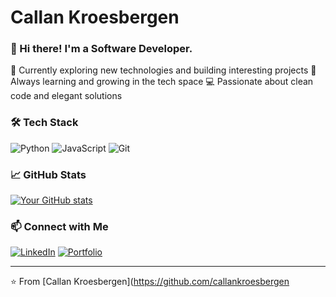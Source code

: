 # Callan Kroesbergen

### 👋 Hi there! I'm a Software Developer.

🔭 Currently exploring new technologies and building interesting projects
🌱 Always learning and growing in the tech space
💻 Passionate about clean code and elegant solutions

### 🛠️ Tech Stack
![Python](https://img.shields.io/badge/-Python-3776AB?style=flat&logo=python&logoColor=white)
![JavaScript](https://img.shields.io/badge/-JavaScript-F7DF1E?style=flat&logo=javascript&logoColor=black)
![Git](https://img.shields.io/badge/-Git-F05032?style=flat&logo=git&logoColor=white)

### 📈 GitHub Stats
[![Your GitHub stats](https://github-readme-stats.vercel.app/api?username=YourGitHubUsername&show_icons=true&theme=dracula)](https://github.com/YourGitHubUsername)

### 📫 Connect with Me
[![LinkedIn](https://img.shields.io/badge/LinkedIn-blue?style=flat&logo=linkedin&logoColor=white)](Your-LinkedIn-URL)
[![Portfolio](https://img.shields.io/badge/Portfolio-success?style=flat)](Your-Portfolio-URL)

---
⭐️ From [Callan Kroesbergen](https://github.com/callankroesbergen